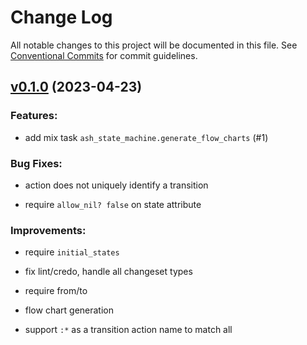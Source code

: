 # Change Log

All notable changes to this project will be documented in this file.
See [Conventional Commits](Https://conventionalcommits.org) for commit guidelines.

<!-- changelog -->

## [v0.1.0](https://github.com/ash-project/ash_state_machine/compare/v0.1.0...v0.1.0) (2023-04-23)




### Features:

* add mix task `ash_state_machine.generate_flow_charts` (#1)

### Bug Fixes:

* action does not uniquely identify a transition

* require `allow_nil? false` on state attribute

### Improvements:

* require `initial_states`

* fix lint/credo, handle all changeset types

* require from/to

* flow chart generation

* support `:*` as a transition action name to match all
